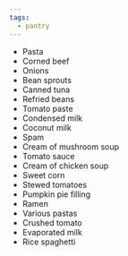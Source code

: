 ```yaml
---
tags:
  - pantry
---
```

- Pasta
- Corned beef
- Onions
- Bean sprouts
- Canned tuna
- Refried beans
- Tomato paste
- Condensed milk
- Coconut milk
- Spam
- Cream of mushroom soup
- Tomato sauce
- Cream of chicken soup
- Sweet corn
- Stewed tomatoes
- Pumpkin pie filling
- Ramen
- Various pastas
- Crushed tomato
- Evaporated milk
- Rice spaghetti
